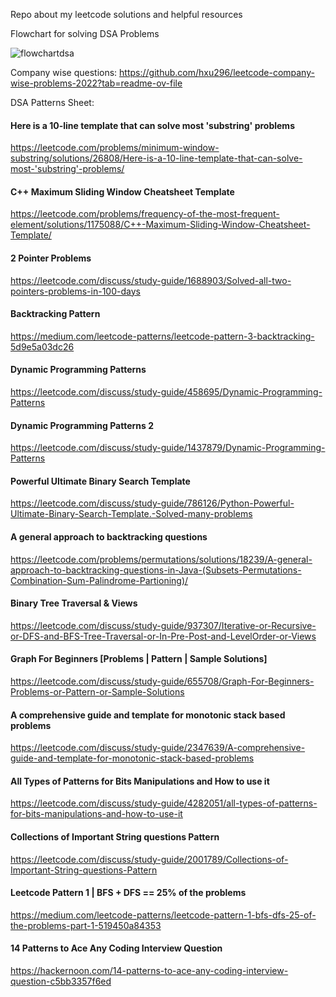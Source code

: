 Repo about my leetcode solutions and helpful resources 


Flowchart for solving DSA Problems

![flowchartdsa](https://github.com/user-attachments/assets/6eae9fbc-4a04-4b24-9702-22b67191ded6)


Company wise questions: 
https://github.com/hxu296/leetcode-company-wise-problems-2022?tab=readme-ov-file

DSA Patterns Sheet:
#### Here is a 10-line template that can solve most 'substring' problems
https://leetcode.com/problems/minimum-window-substring/solutions/26808/Here-is-a-10-line-template-that-can-solve-most-'substring'-problems/

#### C++ Maximum Sliding Window Cheatsheet Template
https://leetcode.com/problems/frequency-of-the-most-frequent-element/solutions/1175088/C++-Maximum-Sliding-Window-Cheatsheet-Template/

#### 2 Pointer Problems
https://leetcode.com/discuss/study-guide/1688903/Solved-all-two-pointers-problems-in-100-days


#### Backtracking Pattern
https://medium.com/leetcode-patterns/leetcode-pattern-3-backtracking-5d9e5a03dc26

#### Dynamic Programming Patterns
https://leetcode.com/discuss/study-guide/458695/Dynamic-Programming-Patterns

#### Dynamic Programming Patterns 2
https://leetcode.com/discuss/study-guide/1437879/Dynamic-Programming-Patterns

#### Powerful Ultimate Binary Search Template
https://leetcode.com/discuss/study-guide/786126/Python-Powerful-Ultimate-Binary-Search-Template.-Solved-many-problems


#### A general approach to backtracking questions
https://leetcode.com/problems/permutations/solutions/18239/A-general-approach-to-backtracking-questions-in-Java-(Subsets-Permutations-Combination-Sum-Palindrome-Partioning)/


#### Binary Tree Traversal & Views
https://leetcode.com/discuss/study-guide/937307/Iterative-or-Recursive-or-DFS-and-BFS-Tree-Traversal-or-In-Pre-Post-and-LevelOrder-or-Views

#### Graph For Beginners [Problems | Pattern | Sample Solutions]
https://leetcode.com/discuss/study-guide/655708/Graph-For-Beginners-Problems-or-Pattern-or-Sample-Solutions


#### A comprehensive guide and template for monotonic stack based problems
https://leetcode.com/discuss/study-guide/2347639/A-comprehensive-guide-and-template-for-monotonic-stack-based-problems

#### All Types of Patterns for Bits Manipulations and How to use it
https://leetcode.com/discuss/study-guide/4282051/all-types-of-patterns-for-bits-manipulations-and-how-to-use-it

#### Collections of Important String questions Pattern
https://leetcode.com/discuss/study-guide/2001789/Collections-of-Important-String-questions-Pattern

#### Leetcode Pattern 1 | BFS + DFS == 25% of the problems
https://medium.com/leetcode-patterns/leetcode-pattern-1-bfs-dfs-25-of-the-problems-part-1-519450a84353

#### 14 Patterns to Ace Any Coding Interview Question

https://hackernoon.com/14-patterns-to-ace-any-coding-interview-question-c5bb3357f6ed
